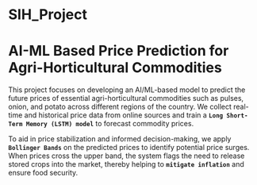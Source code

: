 # SIH_Project

# AI-ML Based Price Prediction for Agri-Horticultural Commodities
This project focuses on developing an AI/ML-based model to predict the future prices of essential agri-horticultural commodities such as pulses, onion, and potato across different regions of the country. We collect real-time and historical price data from online sources and train a **`Long Short-Term Memory (LSTM) model`** to forecast commodity prices.

To aid in price stabilization and informed decision-making, we apply **`Bollinger Bands`** on the predicted prices to identify potential price surges. When prices cross the upper band, the system flags the need to release stored crops into the market, thereby helping to **`mitigate inflation`** and ensure food security.
